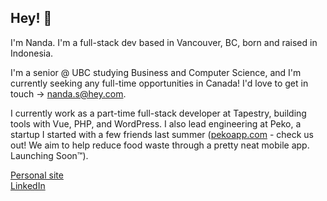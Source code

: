 ## Hey! 👋

I'm Nanda. I'm a full-stack dev based in Vancouver, BC, born and raised in Indonesia. 

I'm a senior @ UBC studying Business and Computer Science, and I'm currently seeking any full-time opportunities in Canada! I'd love to get in touch -> nanda.s@hey.com.

I currently work as a part-time full-stack developer at Tapestry, building tools with Vue, PHP, and WordPress. I also lead engineering at Peko, a startup I started with a few friends last summer ([pekoapp.com](https://pekoapp.com) - check us out! We aim to help reduce food waste through a pretty neat mobile app. Launching Soon™). 

[Personal site](https://narendras.io/) <br />
[LinkedIn](https://www.linkedin.com/in/narendrass/)
